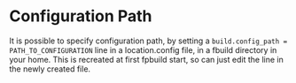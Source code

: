 # Configuration Path

It is possible to specify configuration path, by setting a `build.config_path = PATH_TO_CONFIGURATION` line in a location.config file, in a fbuild directory in your home. This is recreated at first fpbuild start, so can just edit the line in the newly created file.
